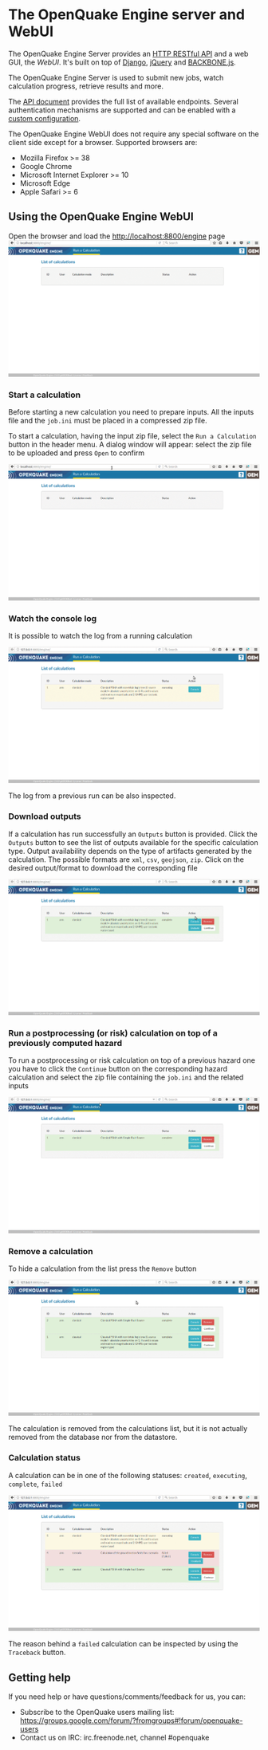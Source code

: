 # The OpenQuake Engine server and WebUI

The OpenQuake Engine Server provides an [HTTP RESTful API](https://en.wikipedia.org/wiki/Representational_state_transfer) and a web GUI, the *WebUI*. It's built on top of [Django](https://www.djangoproject.com/), [jQuery](https://jquery.com/) and [BACKBONE.js](http://backbonejs.org/).

The OpenQuake Engine Server is used to submit new jobs, watch calculation progress, retrieve results and more.

The [API document](../web-api.md) provides the full list of available endpoints. Several authentication mechanisms are supported and can be enabled with a [custom configuration](../installing/server.md).

The OpenQuake Engine WebUI does not require any special software on the client side except for a browser. Supported browsers are:

- Mozilla Firefox >= 38
- Google Chrome
- Microsoft Internet Explorer >= 10
- Microsoft Edge
- Apple Safari >= 6

## Using the OpenQuake Engine WebUI

Open the browser and load the [http://localhost:8800/engine](http://localhost:8800/engine) page
![WebUI main page](../img/webui-main.gif)

### Start a calculation

Before starting a new calculation you need to prepare inputs. All the inputs file and the `job.ini` must be placed in a compressed zip file.

To start a calculation, having the input zip file, select the `Run a Calculation` button in the header menu. A dialog window will appear: select the zip file to be uploaded and press `Open` to confirm

![WebUI start a calculation](../img/webui-run.gif)

### Watch the console log

It is possible to watch the log from a running calculation

![WebUI log](../img/webui-log.gif)

The log from a previous run can be also inspected.

### Download outputs

If a calculation has run successfully an `Outputs` button is provided. Click the `Outputs` button to see the list of outputs available for the specific calculation type.
Output availability depends on the type of artifacts generated by the calculation. The possible formats are `xml`, `csv`, `geojson`, `zip`. Click on the desired output/format to download the corresponding file

![WebUI outputs](../img/webui-outputs.gif)

### Run a postprocessing (or risk) calculation on top of a previously computed hazard

To run a postprocessing or risk calculation on top of a previous hazard one you have to click the `Continue` button on the corresponding hazard calculation and select the zip file containing the `job.ini` and the related inputs

![WebUI outputs](../img/webui-risk.gif)

### Remove a calculation

To hide a calculation from the list press the `Remove` button

![WebUI remove](../img/webui-remove.gif)

The calculation is removed from the calculations list, but it is not actually removed from the database nor from the datastore.

### Calculation status

A calculation can be in one of the following statuses: `created`, `executing`, `complete`, `failed`

![WebUI calculations status](../img/webui-status.gif)

The reason behind a `failed` calculation can be inspected by using the `Traceback` button.

## Getting help
If you need help or have questions/comments/feedback for us, you can:
  * Subscribe to the OpenQuake users mailing list: https://groups.google.com/forum/?fromgroups#!forum/openquake-users
  * Contact us on IRC: irc.freenode.net, channel #openquake
